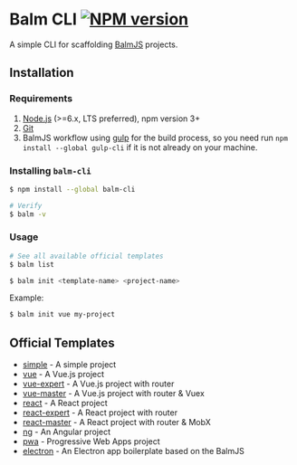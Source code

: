 # Balm CLI [![NPM version][balm-cli-image]][balm-cli-url]

A simple CLI for scaffolding [BalmJS](https://github.com/balmjs/balm) projects.

## Installation

### Requirements

1. [Node.js](https://nodejs.org/en/) (>=6.x, LTS preferred), npm version 3+
2. [Git](https://git-scm.com/)
3. BalmJS workflow using [gulp](https://gulpjs.com/) for the build process, so you need run `npm install --global gulp-cli` if it is not already on your machine.

### Installing __`balm-cli`__

```sh
$ npm install --global balm-cli

# Verify
$ balm -v
```

### Usage

```sh
# See all available official templates
$ balm list
```

```sh
$ balm init <template-name> <project-name>
```

Example:

```sh
$ balm init vue my-project
```

## Official Templates

- [simple](https://github.com/balmjs/template-simple) - A simple project
- [vue](https://github.com/balmjs/template-vue) - A Vue.js project
- [vue-expert](https://github.com/balmjs/template-vue-expert) - A Vue.js project with router
- [vue-master](https://github.com/balmjs/template-vue-master) - A Vue.js project with router & Vuex
- [react](https://github.com/balmjs/template-react) - A React project
- [react-expert](https://github.com/balmjs/template-react-expert) - A React project with router
- [react-master](https://github.com/balmjs/template-react-master) - A React project with router & MobX
- [ng](https://github.com/balmjs/template-ng) - An Angular project
- [pwa](https://github.com/balmjs/template-pwa) - Progressive Web Apps project
- [electron](https://github.com/balmjs/template-electron) - An Electron app boilerplate based on the BalmJS

[balm-cli-image]: https://badge.fury.io/js/balm-cli.svg
[balm-cli-url]: https://npmjs.org/package/balm-cli
